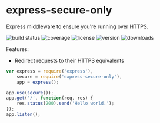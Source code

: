 # express-secure-only

Express middleware to ensure you're running over HTTPS.

![build status](http://img.shields.io/travis/izaakschroeder/express-secure-only.svg?style=flat)
![coverage](http://img.shields.io/coveralls/izaakschroeder/express-secure-only.svg?style=flat)
![license](http://img.shields.io/npm/l/express-secure-only.svg?style=flat)
![version](http://img.shields.io/npm/v/express-secure-only.svg?style=flat)
![downloads](http://img.shields.io/npm/dm/express-secure-only.svg?style=flat)

Features:
 * Redirect requests to their HTTPS equivalents

```javascript
var express = require('express'),
	secure = require('express-secure-only'),
	app = express();

app.use(secure());
app.get('/', function(req, res) {
	res.status(200).send('Hello world.');
});
app.listen();
```
